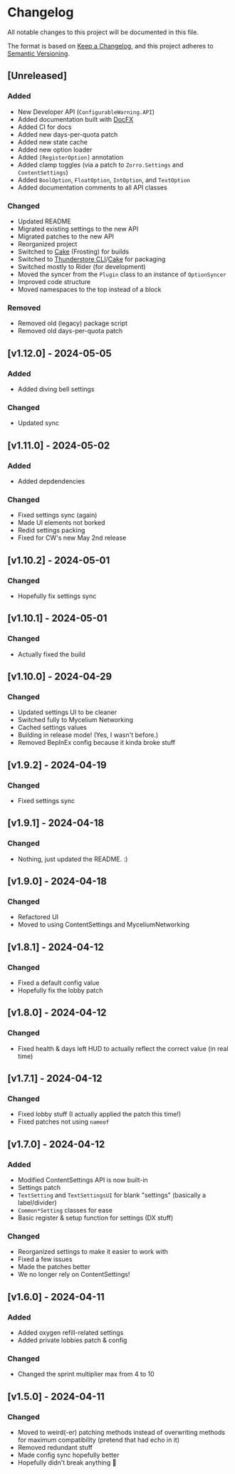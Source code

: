 # Changelog

All notable changes to this project will be documented in this file.

The format is based on [Keep a Changelog](https://keepachangelog.com/en/1.1.0/),
and this project adheres to [Semantic Versioning](https://semver.org/spec/v2.0.0.html).

## [Unreleased]

### Added

- New Developer API (`ConfigurableWarning.API`)
- Added documentation built with [DocFX](https://dotnet.github.io/docfx/)
- Added CI for docs
- Added new days-per-quota patch
- Added new state cache
- Added new option loader
- Added `[RegisterOption]` annotation
- Added clamp toggles (via a patch to `Zorro.Settings` and `ContentSettings`)
- Added `BoolOption`, `FloatOption`, `IntOption`, and `TextOption`
- Added documentation comments to all API classes

### Changed

- Updated README
- Migrated existing settings to the new API
- Migrated patches to the new API
- Reorganized project
- Switched to [Cake](https://cakebuild.net/) (Frosting) for builds
- Switched to [Thunderstore CLI](https://github.com/thunderstore-io/thunderstore-cli)/[Cake](https://cakebuild.net/) for packaging
- Switched mostly to Rider (for development)
- Moved the syncer from the `Plugin` class to an instance of `OptionSyncer`
- Improved code structure
- Moved namespaces to the top instead of a block

### Removed

- Removed old (legacy) package script
- Removed old days-per-quota patch

## [v1.12.0] - 2024-05-05

### Added

- Added diving bell settings

### Changed

- Updated sync

## [v1.11.0] - 2024-05-02

### Added

- Added depdendencies

### Changed

- Fixed settings sync (again)
- Made UI elements not borked
- Redid settings packing
- Fixed for CW's new May 2nd release

## [v1.10.2] - 2024-05-01

### Changed

- Hopefully fix settings sync

## [v1.10.1] - 2024-05-01

### Changed

- Actually fixed the build

## [v1.10.0] - 2024-04-29

### Changed

- Updated settings UI to be cleaner
- Switched fully to Mycelium Networking
- Cached settings values
- Building in release mode! (Yes, I wasn't before.)
- Removed BepInEx config because it kinda broke stuff

## [v1.9.2] - 2024-04-19

### Changed

- Fixed settings sync

## [v1.9.1] - 2024-04-18

### Changed

- Nothing, just updated the README. :)

## [v1.9.0] - 2024-04-18

### Changed

- Refactored UI
- Moved to using ContentSettings and MyceliumNetworking

## [v1.8.1] - 2024-04-12

### Changed

- Fixed a default config value
- Hopefully fix the lobby patch

## [v1.8.0] - 2024-04-12

### Changed

- Fixed health & days left HUD to actually reflect the correct value (in real time)

## [v1.7.1] - 2024-04-12

### Changed

- Fixed lobby stuff (I actually applied the patch this time!)
- Fixed patches not using `nameof`

## [v1.7.0] - 2024-04-12

### Added

- Modified ContentSettings API is now built-in
- Settings patch
- `TextSetting` and `TextSettingsUI` for blank "settings" (basically a label/divider)
- `Common*Setting` classes for ease
- Basic register & setup function for settings (DX stuff)

### Changed

- Reorganized settings to make it easier to work with
- Fixed a few issues
- Made the patches better
- We no longer rely on ContentSettings!

## [v1.6.0] - 2024-04-11

### Added

- Added oxygen refill-related settings
- Added private lobbies patch & config

### Changed

- Changed the sprint multiplier max from 4 to 10

## [v1.5.0] - 2024-04-11

### Changed

- Moved to weird(-er) patching methods instead of overwriting methods for maximum compatibility (pretend that had echo
  in it)
- Removed redundant stuff
- Made config sync hopefully better
- Hopefully didn't break anything :pray:
